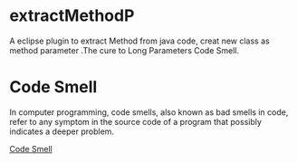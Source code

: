 extractMethodP
===
A eclipse plugin to extract Method from java code, creat new class as method parameter .The cure to Long Parameters Code Smell. 

Code Smell
===
In computer programming, code smells, also known as bad smells in code, refer to any symptom in the source code of a program that possibly indicates a deeper problem.

[Code Smell](https://en.wikipedia.org/wiki/Code_smell) 
